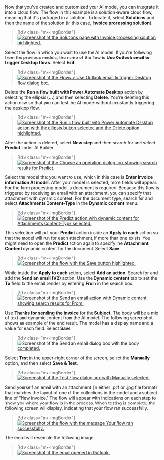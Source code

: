 Now that you've created and customized your AI model, you can integrate it into a cloud flow. The flow in this example is a solution-aware cloud flow, meaning that it's packaged in a solution. To locate it, select **Solutions** and then the name of the solution (in this case, **Invoice processing solution**).

> [!div class="mx-imgBorder"]
> [![Screenshot of the Solutions page with Invoice processing solution highlighted.](../media/14-select-solution.png)](../media/14-select-solution.png#lightbox)

Select the flow in which you want to use the AI model. If you're following from the previous models, the name of the flow is **Use Outlook email to trigger Desktop flows**. Select **Edit**.

> [!div class="mx-imgBorder"]
> [![Screenshot of the Flows > Use Outlook email to trigger Desktop flow dialog box.](../media/15-edit-flow.png)](../media/15-edit-flow.png#lightbox)

Delete the **Run a flow built with Power Automate Desktop** action by selecting the ellipsis (**...**) and then selecting **Delete**. You're deleting this action now so that you can test the AI model without constantly triggering the desktop flow.

> [!div class="mx-imgBorder"]
> [![Screenshot of the Run a flow built with Power Automate Desktop action with the ellipsis button selected and the Delete option highlighted.](../media/16-delete-action.png)](../media/16-delete-action.png#lightbox)

After the action is deleted, select **New step** and then search for and select **Predict** under AI Builder.

> [!div class="mx-imgBorder"]
> [![Screenshot of the Choose an operation dialog box showing search results for Predict.](../media/17-predict-action.png)](../media/17-predict-action.png#lightbox)

Select the model that you want to use, which in this case is **Enter invoice information AI model**. After your model is selected, more fields will appear. For the form processing model, a document is required. Because this flow is triggered by receiving an email with an attachment, you can specify that attachment with dynamic content. For the document type, search for and select **Attachments Content-Type** in the **Dynamic content** menu.

> [!div class="mx-imgBorder"]
> [![Screenshot of the Predict action with dynamic content for Attachments Content-Type selected.](../media/18-dynamic-content.png)](../media/18-dynamic-content.png#lightbox)

This selection will put your **Predict** action inside an **Apply to each** action so that the model will run for each attachment, if more than one exists. You might need to open the **Predict** action again to specify the **Attachment Content** dynamic content for the document. Select **Save**.

> [!div class="mx-imgBorder"]
> [![Screenshot of the flow with the Save button highlighted.](../media/19-save-flow.png)](../media/19-save-flow.png#lightbox)

While inside the **Apply to each** action, select **Add an action**. Search for and add the **Send an email (V2)** action. Use the **Dynamic content** tab to set the **To** field to the email sender by entering **From** in the search box.

> [!div class="mx-imgBorder"]
> [![Screenshot of the Send an email action with Dynamic content showing search results for From.](../media/20-return-to-sender.png)](../media/20-return-to-sender.png#lightbox)

Use **Thanks for sending the invoice** for the **Subject**. The body will be a mix of text and dynamic content from the AI model. The following screenshot shows an example of the end result. The model has a display name and a value for each field. Select **Save**.

> [!div class="mx-imgBorder"]
> [![Screenshot of the Send an email dialog box with the body completed.](../media/21-send-email.png)](../media/21-send-email.png#lightbox)

Select **Test** in the upper-right corner of the screen, select the **Manually** option, and then select **Save & Test**.

> [!div class="mx-imgBorder"]
> [![Screenshot of the Test Flow dialog box with Manually selected.](../media/22-test-manually.png)](../media/22-test-manually.png#lightbox)

Send yourself an email with an attachment (in either .pdf or .jpg file format) that matches the layout of one of the collections in the model and a subject line of "New invoice." The flow will appear with indications on each step to show you where your flow is in the process. When testing is complete, the following screen will display, indicating that your flow ran successfully.

> [!div class="mx-imgBorder"]
> [![Screenshot of the flow with the message Your flow ran successfully.](../media/23-success.png)](../media/23-success.png#lightbox)

The email will resemble the following image.

> [!div class="mx-imgBorder"]
> [![Screenshot of the email opened in Outlook.](../media/24-email-sent.png)](../media/24-email-sent.png#lightbox)
